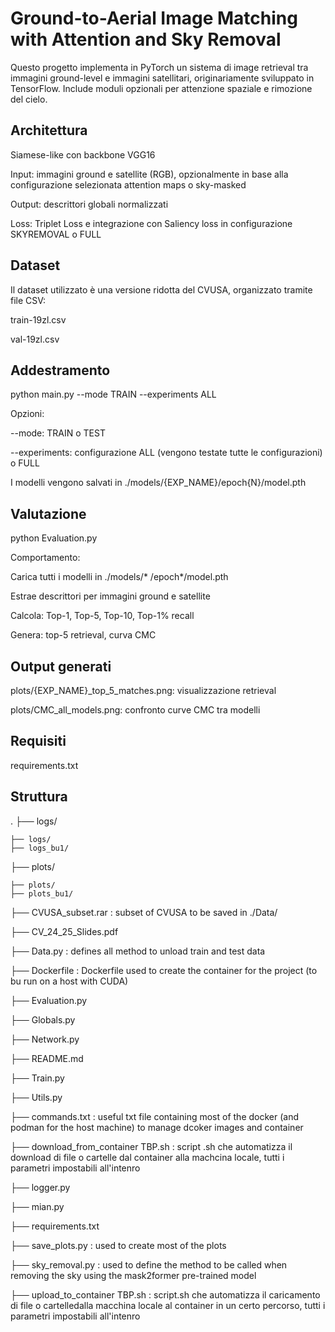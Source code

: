 # Ground-to-Aerial Image Matching with Attention and Sky Removal

Questo progetto implementa in PyTorch un sistema di image retrieval tra immagini ground-level e immagini satellitari, originariamente sviluppato in TensorFlow. Include moduli opzionali per attenzione spaziale e rimozione del cielo.

## Architettura

Siamese-like con backbone VGG16

Input: immagini ground e satellite (RGB), opzionalmente in base alla configurazione selezionata attention maps o sky-masked

Output: descrittori globali normalizzati

Loss: Triplet Loss e integrazione con Saliency loss in configurazione SKYREMOVAL o FULL

## Dataset

Il dataset utilizzato è una versione ridotta del CVUSA, organizzato tramite file CSV:

train-19zl.csv

val-19zl.csv

## Addestramento

python main.py --mode TRAIN --experiments ALL

Opzioni:
 
--mode: TRAIN o TEST

--experiments: configurazione ALL (vengono testate tutte le configurazioni) o FULL


I modelli vengono salvati in ./models/{EXP_NAME}/epoch{N}/model.pth

## Valutazione

python Evaluation.py

Comportamento:

Carica tutti i modelli in ./models/* /epoch*/model.pth

Estrae descrittori per immagini ground e satellite

Calcola: Top-1, Top-5, Top-10, Top-1% recall

Genera: top-5 retrieval, curva CMC

## Output generati

plots/{EXP_NAME}_top_5_matches.png: visualizzazione retrieval

plots/CMC_all_models.png: confronto curve CMC tra modelli

## Requisiti

requirements.txt

## Struttura

.
├── logs/

    ├── logs/
    ├── logs_bu1/
├── plots/
    
    ├── plots/
    ├── plots_bu1/

├── CVUSA_subset.rar : subset of CVUSA to be saved in ./Data/

├── CV_24_25_Slides.pdf

├── Data.py : defines all method to unload train and test data

├── Dockerfile : Dockerfile used to create the container for the project (to bu run on a host with CUDA)

├── Evaluation.py

├── Globals.py

├── Network.py

├── README.md

├── Train.py

├── Utils.py

├── commands.txt : useful txt file containing most of the docker (and podman for the host machine) to manage dcoker images and container

├── download_from_container TBP.sh : script .sh che automatizza il download di file o cartelle dal container alla machcina locale, tutti i parametri impostabili all'intenro

├── logger.py

├── mian.py

├── requirements.txt

├── save_plots.py : used to create most of the plots

├── sky_removal.py : used to define the method to be called when removing the sky using the mask2former pre-trained model

├── upload_to_container TBP.sh : script.sh che automatizza il caricamento di file o cartelledalla macchina locale al container in un certo percorso, tutti i parametri impostabili all'intenro




